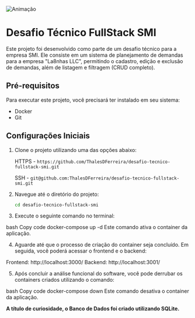 
![Animação](https://github.com/ThalesDFerreira/desafio-tecnico-fullstack-smi/assets/99926224/a161bd6a-2201-4e7a-9fa2-4de10e3f7fda)

# Desafio Técnico FullStack SMI

Este projeto foi desenvolvido como parte de um desafio técnico para a empresa SMI. Ele consiste em um sistema de planejamento de demandas para a empresa "La8nhas LLC", permitindo o cadastro, edição e exclusão de demandas, além de listagem e filtragem (CRUD completo).

## Pré-requisitos

Para executar este projeto, você precisará ter instalado em seu sistema:

- Docker
- Git

## Configurações Iniciais

1. Clone o projeto utilizando uma das opções abaixo:

   HTTPS - `https://github.com/ThalesDFerreira/desafio-tecnico-fullstack-smi.git`
   
   SSH - `git@github.com:ThalesDFerreira/desafio-tecnico-fullstack-smi.git`
   
2. Navegue até o diretório do projeto:

   ```bash
   cd desafio-tecnico-fullstack-smi
3. Execute o seguinte comando no terminal:

bash
Copy code
docker-compose up -d
Este comando ativa o container da aplicação.

4. Aguarde até que o processo de criação do container seja concluído. Em seguida, você poderá acessar o frontend e o backend:

Frontend: http://localhost:3000/
Backend: http://localhost:3001/

5. Após concluir a análise funcional do software, você pode derrubar os containers criados utilizando o comando:

bash
Copy code
docker-compose down
Este comando desativa o container da aplicação.

**A título de curiosidade, o Banco de Dados foi criado utilizando SQLite.**
